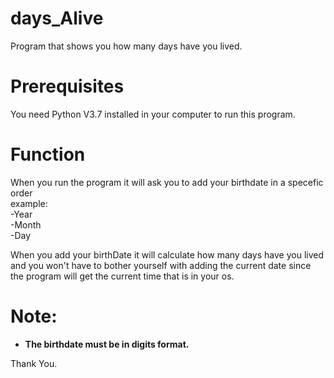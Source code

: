 # days_Alive
Program that shows you how many days have you lived.

# Prerequisites

You need Python V3.7 installed in your computer to run this program.

# Function
When you run the program it will ask you to add your birthdate in a specefic order <br/>
example:</br>
-Year<br/>
-Month<br/>
-Day<br/>

When you add your birthDate it will calculate how many days have you lived and you won't have to bother yourself with adding the current date since the program will get the current time that is in your os.

# Note:

- **The birthdate must be in digits format.**

Thank You.
